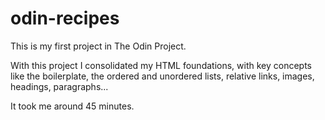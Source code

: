 # odin-recipes

This is my first project in The Odin Project.

With this project I consolidated my HTML foundations, with key concepts like the boilerplate, the ordered and unordered lists, relative links, images, headings, paragraphs...

It took me around 45 minutes.

